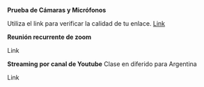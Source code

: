 **Prueba de Cámaras y Micrófonos**

Utiliza el link para verificar la calidad de tu enlace.
[Link](https://www.youtube.com/watch?v=Csk0pAPB5wI)

**Reunión recurrente de zoom**

Link

**Streaming por canal de Youtube**
Clase en diferido para Argentina

Link


